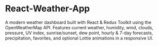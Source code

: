 # React-Weather-App
A modern weather dashboard built with React &amp; Redux Toolkit using the OpenWeatherMap API. Features current weather, humidity, wind, clouds, pressure, UV index, sunrise/sunset, dew point, hourly &amp; 7-day forecasts, precipitation, favorites, and optional Lottie animations in a responsive UI.
